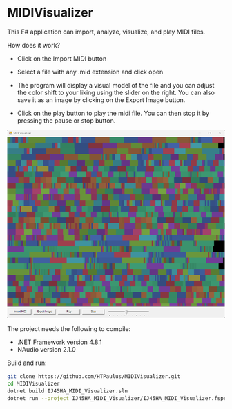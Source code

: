 # MIDIVisualizer
This F# application can import, analyze, visualize, and play MIDI files.

How does it work?
- Click on the Import MIDI button
- Select a file with any .mid extension and click open

- The program will display a visual model of the file and you can adjust the color shift to your liking using the slider on the right. You can also save it as an image by clicking on the Export Image button.

- Click on the play button to play the midi file. You can then stop it by pressing the pause or stop button.

![Screenshot](screenshot.png)


The project needs the following to compile:

- .NET Framework version 4.8.1
- NAudio version 2.1.0

Build and run:

```bash
git clone https://github.com/HTPaulus/MIDIVisualizer.git
cd MIDIVisualizer
dotnet build IJ45HA_MIDI_Visualizer.sln
dotnet run --project IJ45HA_MIDI_Visualizer/IJ45HA_MIDI_Visualizer.fsproj
```
